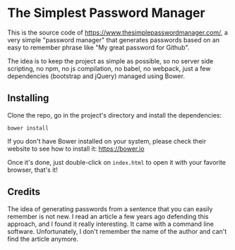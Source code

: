 # The Simplest Password Manager

This is the source code of https://www.thesimplepasswordmanager.com/, a very simple "password manager" that generates passwords based on an easy to remember phrase like "My great password for Github". 

The idea is to keep the project as simple as possible, so no server side scripting, no npm, no js compilation, no babel, no webpack, just a few dependencies (bootstrap and jQuery) managed using Bower. 

## Installing

Clone the repo, go in the project's directory and install the dependencies:

    bower install

If you don't have Bower installed on your system, please check their website to see how to install it: https://bower.io

Once it's done, just double-click on `index.html` to open it with your favorite browser, that's it!

## Credits

The idea of generating passwords from a sentence that you can easily remember is not new. I read an article a few years ago defending this approach, and I found it really interesting. It came with a command line software. Unfortunately, I don't    remember the name of the author and can't find the article anymore. 
